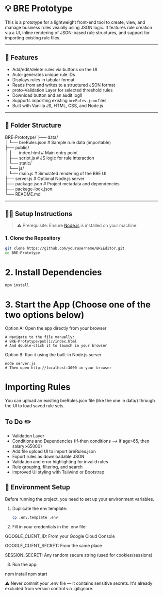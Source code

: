 # 💡 BRE Prototype

This is a prototype for a lightweight front-end tool to create, view, and manage business rules visually using JSON logic. It features rule creation via a UI, inline rendering of JSON-based rule structures, and support for importing existing rule files.

---

## 🚀 Features

- Add/edit/delete rules via buttons on the UI  
- Auto-generates unique rule IDs  
- Displays rules in tabular format  
- Reads from and writes to a structured JSON format
- proto-Validation Layer for selected threshold rules
- Download button and an audit log!!
- Supports importing existing `breRules.json` files  
- Built with Vanilla JS, HTML, CSS, and Node.js

---

## 📁 Folder Structure

BRE-Prototype/
├── data/  
│   └── breRules.json           # Sample rule data (importable)  
├── public/  
│   ├── index.html              # Main entry point  
│   ├── script.js               # JS logic for rule interaction  
│   └── static/  
│       └── js/  
│           └── main.js         # Simulated rendering of the BRE UI  
├── server.js                   # Optional Node.js server  
├── package.json                # Project metadata and dependencies  
├── package-lock.json  
└── README.md

---

## 🧑‍💻 Setup Instructions

> ⚠️ Prerequisite: Ensure [Node.js](https://nodejs.org) is installed on your machine.

### 1. Clone the Repository
```bash
git clone https://github.com/yourusername/BREEditor.git
cd BRE-Prototype
```

# 2. Install Dependencies
```
npm install
```
# 3. Start the App (Choose one of the two options below)
Option A: Open the app directly from your browser
```
# Navigate to the file manually:
# BRE-Prototype/public/index.html
# And double-click it to launch in your browser
```
Option B: Run it using the built-in Node.js server
```
node server.js
# Then open http://localhost:3000 in your browser
```

# Importing Rules
You can upload an existing breRules.json file (like the one in data/) through the UI to load saved rule sets.

## To Do ✏️

- Validation Layer
- Conditions and Dependencies (If-then conditions --> If age>65, then salary>65000)
- Add file upload UI to import breRules.json
- Export rules as downloadable JSON
- Validation and error highlighting for invalid rules
- Rule grouping, filtering, and search
- Improved UI styling with Tailwind or Bootstrap

## 🔐 Environment Setup

Before running the project, you need to set up your environment variables.

1. Duplicate the env template:
   ```bash
   cp .env.template .env

2. Fill in your credentials in the .env file:

GOOGLE_CLIENT_ID: From your Google Cloud Console

GOOGLE_CLIENT_SECRET: From the same place

SESSION_SECRET: Any random secure string (used for cookies/sessions)

3. Run the app:

npm install
npm start


⚠️ Never commit your .env file — it contains sensitive secrets.
It's already excluded from version control via .gitignore.
